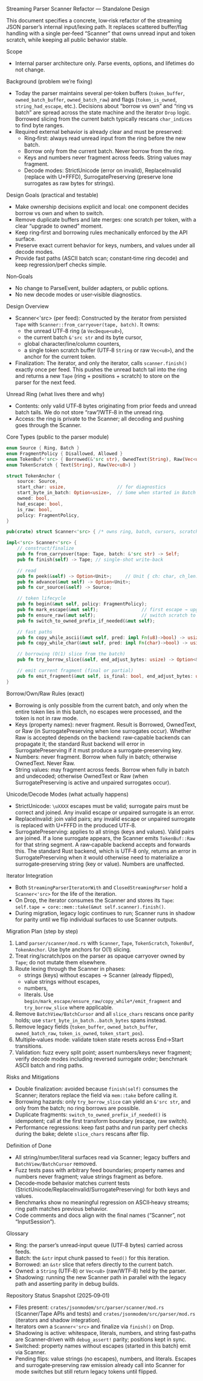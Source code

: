 Streaming Parser Scanner Refactor — Standalone Design

This document specifies a concrete, low‑risk refactor of the streaming JSON parser’s internal input/lexing path. It replaces scattered buffer/flag handling with a single per‑feed “Scanner” that owns unread input and token scratch, while keeping all public behavior stable.

Scope
- Internal parser architecture only. Parse events, options, and lifetimes do not change.

Background (problem we’re fixing)
- Today the parser maintains several per‑token buffers (`token_buffer`, `owned_batch_buffer`, `owned_batch_raw`) and flags (`token_is_owned`, `string_had_escape`, etc.). Decisions about “borrow vs own” and “ring vs batch” are spread across the state machine and the iterator `Drop` logic. Borrowed slicing from the current batch typically rescans `char_indices` to find byte ranges.
- Required external behavior is already clear and must be preserved:
  - Ring‑first: always read unread input from the ring before the new batch.
  - Borrow only from the current batch. Never borrow from the ring.
  - Keys and numbers never fragment across feeds. String values may fragment.
  - Decode modes: StrictUnicode (error on invalid), ReplaceInvalid (replace with U+FFFD), SurrogatePreserving (preserve lone surrogates as raw bytes for strings).

Design Goals (practical and testable)
- Make ownership decisions explicit and local: one component decides borrow vs own and when to switch.
- Remove duplicate buffers and late merges: one scratch per token, with a clear “upgrade to owned” moment.
- Keep ring‑first and borrowing rules mechanically enforced by the API surface.
- Preserve exact current behavior for keys, numbers, and values under all decode modes.
- Provide fast paths (ASCII batch scan; constant‑time ring decode) and keep regression/perf checks simple.

Non‑Goals
- No change to ParseEvent, builder adapters, or public options.
- No new decode modes or user‑visible diagnostics.

Design Overview
- Scanner<'src> (per feed): Constructed by the iterator from persisted `Tape` with `Scanner::from_carryover(tape, batch)`. It owns:
  - the unread UTF‑8 ring (a `VecDeque<u8>`),
  - the current batch `&'src str` and its byte cursor,
  - global character/line/column counters,
  - a single token scratch buffer (UTF‑8 `String` or raw `Vec<u8>`), and the anchor for the current token.
- Finalization: The iterator, and only the iterator, calls `scanner.finish()` exactly once per feed. This pushes the unread batch tail into the ring and returns a new `Tape` (ring + positions + scratch) to store on the parser for the next feed.

Unread Ring (what lives there and why)
- Contents: only valid UTF‑8 bytes originating from prior feeds and unread batch tails. We do not store “raw”/WTF‑8 in the unread ring.
- Access: the ring is private to the Scanner; all decoding and pushing goes through the Scanner.

Core Types (public to the parser module)

```rust
enum Source { Ring, Batch }
enum FragmentPolicy { Disallowed, Allowed }
enum TokenBuf<'src> { Borrowed(&'src str), OwnedText(String), Raw(Vec<u8>) }
enum TokenScratch { Text(String), Raw(Vec<u8>) }

struct TokenAnchor {
    source: Source,
    start_char: usize,                   // for diagnostics
    start_byte_in_batch: Option<usize>,  // Some when started in Batch
    owned: bool,
    had_escape: bool,
    is_raw: bool,
    policy: FragmentPolicy,
}

pub(crate) struct Scanner<'src> { /* owns ring, batch, cursors, scratch, anchor */ }

impl<'src> Scanner<'src> {
    // construct/finalize
    pub fn from_carryover(tape: Tape, batch: &'src str) -> Self;
    pub fn finish(self) -> Tape; // single‑shot write‑back

    // read
    pub fn peek(&self) -> Option<Unit>;     // Unit { ch: char, ch_len: u8, source: Source }
    pub fn advance(&mut self) -> Option<Unit>;
    pub fn cur_source(&self) -> Source;

    // token lifecycle
    pub fn begin(&mut self, policy: FragmentPolicy);
    pub fn mark_escape(&mut self);                // first escape → upgrade to owned if needed
    pub fn ensure_raw(&mut self);                 // switch scratch to raw bytes (WTF‑8)
    pub fn switch_to_owned_prefix_if_needed(&mut self);

    // fast paths
    pub fn copy_while_ascii(&mut self, pred: impl Fn(u8)->bool) -> usize;  // batch‑only
    pub fn copy_while_char(&mut self, pred: impl Fn(char)->bool) -> usize; // ring path

    // borrowing (O(1) slice from the batch)
    pub fn try_borrow_slice(&self, end_adjust_bytes: usize) -> Option<&'src str>;

    // emit current fragment (final or partial)
    pub fn emit_fragment(&mut self, is_final: bool, end_adjust_bytes: usize) -> TokenBuf<'src>;
}
```

Borrow/Own/Raw Rules (exact)
- Borrowing is only possible from the current batch, and only when the entire token lies in this batch, no escapes were processed, and the token is not in raw mode.
- Keys (property names): never fragment. Result is Borrowed, OwnedText, or Raw (in SurrogatePreserving when lone surrogates occur). Whether Raw is accepted depends on the backend: raw‑capable backends can propagate it; the standard Rust backend will error in SurrogatePreserving if it must produce a surrogate‑preserving key.
- Numbers: never fragment. Borrow when fully in batch; otherwise OwnedText. Never Raw.
- String values: may fragment across feeds. Borrow when fully in batch and undecoded; otherwise OwnedText or Raw (when SurrogatePreserving is active and unpaired surrogates occur).

Unicode/Decode Modes (what actually happens)
- StrictUnicode: `\uXXXX` escapes must be valid; surrogate pairs must be correct and joined. Any invalid escape or unpaired surrogate is an error.
- ReplaceInvalid: join valid pairs; any invalid escape or unpaired surrogate is replaced with U+FFFD in the produced UTF‑8.
- SurrogatePreserving: applies to all strings (keys and values). Valid pairs are joined. If a lone surrogate appears, the Scanner emits `TokenBuf::Raw` for that string segment. A raw‑capable backend accepts and forwards this. The standard Rust backend, which is UTF‑8 only, returns an error in SurrogatePreserving when it would otherwise need to materialize a surrogate‑preserving string (key or value). Numbers are unaffected.

Iterator Integration
- Both `StreamingParserIteratorWith` and `ClosedStreamingParser` hold a `Scanner<'src>` for the life of the iteration.
- On Drop, the iterator consumes the Scanner and stores its `Tape`: `self.tape = core::mem::take(&mut self.scanner).finish()`.
- During migration, legacy logic continues to run; Scanner runs in shadow for parity until we flip individual surfaces to use Scanner outputs.

Migration Plan (step by step)
1) Land `parser/scanner/mod.rs` with `Scanner`, `Tape`, `TokenScratch`, `TokenBuf`, `TokenAnchor`. Use byte anchors for O(1) slicing.
2) Treat ring/scratch/pos on the parser as opaque carryover owned by `Tape`; do not mutate them elsewhere.
3) Route lexing through the Scanner in phases:
   - strings (keys) without escapes → Scanner (already flipped),
   - value strings without escapes,
   - numbers,
   - literals. Use `begin/mark_escape/ensure_raw/copy_while*/emit_fragment` and `try_borrow_slice` where applicable.
4) Remove `BatchView/BatchCursor` and all `slice_chars` rescans once parity holds; use `start_byte_in_batch..batch_bytes` spans instead.
5) Remove legacy fields (`token_buffer`, `owned_batch_buffer`, `owned_batch_raw`, `token_is_owned`, `token_start_pos`).
6) Multiple‑values mode: validate token state resets across End→Start transitions.
7) Validation: fuzz every split point; assert numbers/keys never fragment; verify decode modes including reversed surrogate order; benchmark ASCII batch and ring paths.

Risks and Mitigations
- Double finalization: avoided because `finish(self)` consumes the Scanner; iterators replace the field via `mem::take` before calling it.
- Borrowing hazards: only `try_borrow_slice` can yield an `&'src str`, and only from the batch; no ring borrows are possible.
- Duplicate fragments: `switch_to_owned_prefix_if_needed()` is idempotent; call at the first transform boundary (escape, raw switch).
- Performance regressions: keep fast paths and run parity perf checks during the bake; delete `slice_chars` rescans after flip.

Definition of Done
- All string/number/literal surfaces read via Scanner; legacy buffers and `BatchView/BatchCursor` removed.
- Fuzz tests pass with arbitrary feed boundaries; property names and numbers never fragment; value strings fragment as before.
- Decode‑mode behavior matches current tests (StrictUnicode/ReplaceInvalid/SurrogatePreserving) for both keys and values.
- Benchmarks show no meaningful regression on ASCII‑heavy streams; ring path matches previous behavior.
- Code comments and docs align with the final names (“Scanner”, not “InputSession”).

Glossary
- Ring: the parser’s unread‑input queue (UTF‑8 bytes) carried across feeds.
- Batch: the `&str` input chunk passed to `feed()` for this iteration.
- Borrowed: an `&str` slice that refers directly to the current batch.
- Owned: a `String` (UTF‑8) or `Vec<u8>` (raw/WTF‑8) held by the parser.
- Shadowing: running the new Scanner path in parallel with the legacy path and asserting parity in debug builds.

Repository Status Snapshot (2025‑09‑01)
- Files present: `crates/jsonmodem/src/parser/scanner/mod.rs` (Scanner/Tape APIs and tests) and `crates/jsonmodem/src/parser/mod.rs` (iterators and shadow integration).
- Iterators own a `Scanner<'src>` and finalize via `finish()` on Drop.
- Shadowing is active: whitespace, literals, numbers, and string fast‑paths are Scanner‑driven with `debug_assert!` parity; positions kept in sync.
- Switched: property names without escapes (started in this batch) emit via Scanner.
- Pending flips: value strings (no escapes), numbers, and literals. Escapes and surrogate‑preserving raw emission already call into Scanner for mode switches but still return legacy tokens until flipped.
